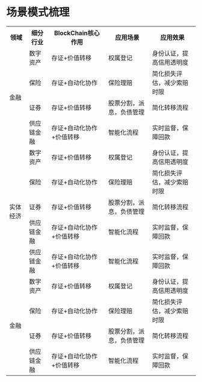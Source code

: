 # 场景模式梳理

<table>
	<tr>
	    <th>领域</th>
	    <th>细分行业</th>
	    <th>BlockChain核心作用</th>  
	    <th>应用场景</th>
	    <th>应用效果</th>
	</tr >
	<tr >
	    <td rowspan="4" >金融</td>
	    <td>数字资产</td>
	    <td>存证+价值转移</td>   
            <td>权属登记</td>
            <td>身份认证，提高信用透明度</td>
	</tr>
        <tr>
           <td>保险</td>
	   <td>存证+自动化协作</td>
           <td>保险理赔</td>
           <td>简化损失评估，减少索赔时限</td>
       </tr>
       <tr>
            <td>证券</td>
	    <td>存证+价值转移</td>
            <td>股票分割，派息，负债管理</td>
            <td>简化转移流程</td>
      </tr>
      <tr>
            <td>供应链金融</td>
	    <td>存证+自动化协作+价值转移</td>
            <td>智能化流程</td>
            <td>实时监督，保障回款</td>
      </tr>
      <tr >
	    <td rowspan="5" >实体经济</td>
	    <td>数字资产</td>
	    <td>存证+价值转移</td>   
            <td>权属登记</td>
            <td>身份认证，提高信用透明度</td>
	</tr>
        <tr>
           <td>保险</td>
	   <td>存证+自动化协作</td>
           <td>保险理赔</td>
           <td>简化损失评估，减少索赔时限</td>
       </tr>
       <tr>
            <td>证券</td>
	    <td>存证+价值转移</td>
            <td>股票分割，派息，负债管理</td>
            <td>简化转移流程</td>
      </tr>
      <tr>
            <td>供应链金融</td>
	    <td>存证+自动化协作+价值转移</td>
            <td>智能化流程</td>
            <td>实时监督，保障回款</td>
      </tr>
      <tr>
            <td>供应链金融</td>
	    <td>存证+自动化协作+价值转移</td>
            <td>智能化流程</td>
            <td>实时监督，保障回款</td>
      </tr>
      <tr >
	    <td rowspan="4" >金融</td>
	    <td>数字资产</td>
	    <td>存证+价值转移</td>   
            <td>权属登记</td>
            <td>身份认证，提高信用透明度</td>
	</tr>
        <tr>
           <td>保险</td>
	   <td>存证+自动化协作</td>
           <td>保险理赔</td>
           <td>简化损失评估，减少索赔时限</td>
       </tr>
       <tr>
            <td>证券</td>
	    <td>存证+价值转移</td>
            <td>股票分割，派息，负债管理</td>
            <td>简化转移流程</td>
      </tr>
      <tr>
            <td>供应链金融</td>
	    <td>存证+自动化协作+价值转移</td>
            <td>智能化流程</td>
            <td>实时监督，保障回款</td>
      </tr>
</table>
